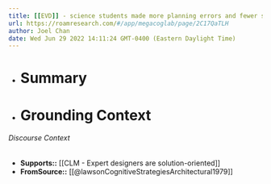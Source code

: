 ```yaml
---
title: [[EVD]] - science students made more planning errors and fewer structural errors on a spatial block design task; architecture students made fewer planning errors and more structural errors - [[@lawsonCognitiveStrategiesArchitectural1979]]
url: https://roamresearch.com/#/app/megacoglab/page/2C17QaTLH
author: Joel Chan
date: Wed Jun 29 2022 14:11:24 GMT-0400 (Eastern Daylight Time)
---
```


- # Summary
- # Grounding Context

###### Discourse Context

- **Supports::** [[CLM - Expert designers are solution-oriented]]
- **FromSource::** [[@lawsonCognitiveStrategiesArchitectural1979]]
